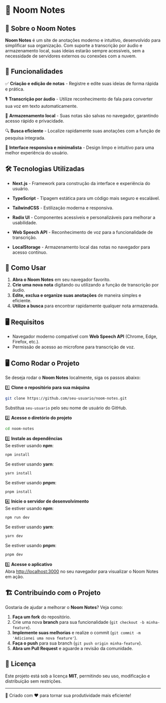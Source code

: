 # 📝 Noom Notes

## 📖 Sobre o Noom Notes

**Noom Notes** é um site de anotações moderno e intuitivo, desenvolvido para simplificar sua organização. Com suporte a transcrição por áudio e armazenamento local, suas ideias estarão sempre acessíveis, sem a necessidade de servidores externos ou conexões com a nuvem.

## 🚀 Funcionalidades

✅ **Criação e edição de notas** - Registre e edite suas ideias de forma rápida e prática.

🎙 **Transcrição por áudio** - Utilize reconhecimento de fala para converter sua voz em texto automaticamente.

💾 **Armazenamento local** - Suas notas são salvas no navegador, garantindo acesso rápido e privacidade.

🔍 **Busca eficiente** - Localize rapidamente suas anotações com a função de pesquisa integrada.

🎨 **Interface responsiva e minimalista** - Design limpo e intuitivo para uma melhor experiência do usuário.

## 🛠 Tecnologias Utilizadas

- **Next.js** - Framework para construção da interface e experiência do usuário.

- **TypeScript** - Tipagem estática para um código mais seguro e escalável.

- **TailwindCSS** - Estilização moderna e responsiva.

- **Radix UI** - Componentes acessíveis e personalizáveis para melhorar a usabilidade.

- **Web Speech API** - Reconhecimento de voz para a funcionalidade de transcrição.

- **LocalStorage** - Armazenamento local das notas no navegador para acesso contínuo.

## 🚀 Como Usar

1. **Abra o Noom Notes** em seu navegador favorito.
2. **Crie uma nova nota** digitando ou utilizando a função de transcrição por áudio.
3. **Edite, exclua e organize suas anotações** de maneira simples e eficiente.
4. **Utilize a busca** para encontrar rapidamente qualquer nota armazenada.

## 🖥 Requisitos

- Navegador moderno compatível com **Web Speech API** (Chrome, Edge, Firefox, etc.).
- Permissão de acesso ao microfone para transcrição de voz.

## 🖥 Como Rodar o Projeto

Se deseja rodar o **Noom Notes** localmente, siga os passos abaixo:

1️⃣ **Clone o repositório para sua máquina**

```bash
git clone https://github.com/seu-usuario/noom-notes.git
```

Substitua `seu-usuario` pelo seu nome de usuário do GitHub.

2️⃣ **Acesse o diretório do projeto**

```bash
cd noom-notes
```

3️⃣ **Instale as dependências**  
Se estiver usando **npm**:

```bash
npm install
```

Se estiver usando **yarn**:

```bash
yarn install
```

Se estiver usando **pnpm**:

```bash
pnpm install
```

4️⃣ **Inicie o servidor de desenvolvimento**  
Se estiver usando **npm**:

```bash
npm run dev
```

Se estiver usando **yarn**:

```bash
yarn dev
```

Se estiver usando **pnpm**:

```bash
pnpm dev
```

5️⃣ **Acesse o aplicativo**  
Abra [http://localhost:3000](http://localhost:3000) no seu navegador para visualizar o Noom Notes em ação.

## 🏗 Contribuindo com o Projeto

Gostaria de ajudar a melhorar o **Noom Notes**? Veja como:

1. **Faça um fork** do repositório.
2. Crie uma nova **branch** para sua funcionalidade (`git checkout -b minha-feature`).
3. **Implemente suas melhorias** e realize o commit (`git commit -m 'Adicionei uma nova feature'`).
4. **Faça o push** para sua branch (`git push origin minha-feature`).
5. **Abra um Pull Request** e aguarde a revisão da comunidade.

## 📜 Licença

Este projeto está sob a licença **MIT**, permitindo seu uso, modificação e distribuição sem restrições.

---

🚀 Criado com ❤️ para tornar sua produtividade mais eficiente!

